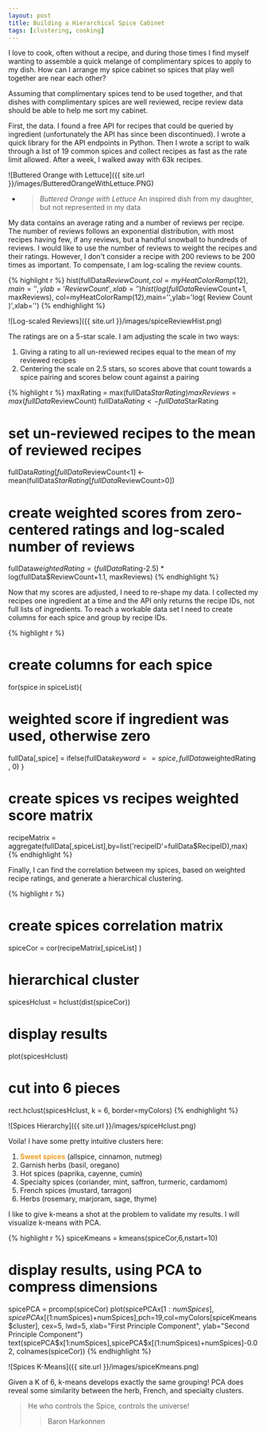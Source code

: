 ```yaml
---
layout: post
title: Building a Hierarchical Spice Cabinet
tags: [clustering, cooking]
---
```


I love to cook, often without a recipe, and during those times I find myself wanting to assemble a quick melange of complimentary spices to apply to my dish. How can I arrange my spice cabinet so spices that play well together are near each other?

Assuming that complimentary spices tend to be used together, and that dishes with complimentary spices are well reviewed, recipe review data should be able to help me sort my cabinet.

<!--more-->

First, the data. I found a free API for recipes that could be queried by ingredient (unfortunately the API has since been discontinued). I wrote a quick library for the API endpoints in Python. Then I wrote a script to walk through a list of 19 common spices and collect recipes as fast as the rate limit allowed. After a week, I walked away with 63k recipes.

![Buttered Orange with Lettuce]({{ site.url }}/images/ButteredOrangeWithLettuce.PNG)

* > *Buttered Orange with Lettuce*
  > An inspired dish from my daughter, but not represented in my data

My data contains an average rating and a number of reviews per recipe. The number of reviews follows an exponential distribution, with most recipes having few, if any reviews, but a handful snowball to hundreds of reviews. I would like to use the number of reviews to weight the recipes and their ratings. However, I don't consider a recipe with 200 reviews to be 200 times as important. To compensate, I am log-scaling the review counts.

{% highlight r %}
hist(fullData$ReviewCount, col=myHeatColorRamp(12),main='',ylab='Review Count',xlab='')
hist(log(fullData$ReviewCount+1, maxReviews), col=myHeatColorRamp(12),main='',ylab='log( Review Count )',xlab='')
{% endhighlight %}

![Log-scaled Reviews]({{ site.url }}/images/spiceReviewHist.png)

The ratings are on a 5-star scale. I am adjusting the scale in two ways:

1. Giving a rating to all un-reviewed recipes equal to the mean of my reviewed recipes
2. Centering the scale on 2.5 stars, so scores above that count towards a spice pairing and scores below count against a pairing

{% highlight r %}
maxRating = max(fullData$StarRating)
maxReviews = max(fullData$ReviewCount)
fullData$Rating <- fullData$StarRating
# set un-reviewed recipes to the mean of reviewed recipes
fullData$Rating[fullData$ReviewCount<1] <- mean(fullData$StarRating[fullData$ReviewCount>0])
# create weighted scores from zero-centered ratings and log-scaled number of reviews
fullData$weightedRating = (fullData$Rating-2.5) * log(fullData$ReviewCount+1.1, maxReviews)
{% endhighlight %}

Now that my scores are adjusted, I need to re-shape my data. I collected my recipes one ingredient at a time and the API only returns the recipe IDs, not full lists of ingredients. To reach a workable data set I need to create columns for each spice and group by recipe IDs.

{% highlight r %}
# create columns for each spice
for(spice in spiceList){
  # weighted score if ingredient was used, otherwise zero
  fullData[,spice] = ifelse(fullData$keyword == spice, fullData$weightedRating , 0)
}

# create spices vs recipes weighted score matrix
recipeMatrix = aggregate(fullData[,spiceList],by=list('recipeID'=fullData$RecipeID),max)
{% endhighlight %}

Finally, I can find the correlation between my spices, based on weighted recipe ratings, and generate a hierarchical clustering.

{% highlight r %}
# create spices correlation matrix
spiceCor = cor(recipeMatrix[,spiceList] )

# hierarchical cluster
spicesHclust = hclust(dist(spiceCor))

# display results
plot(spicesHclust)
# cut into 6 pieces
rect.hclust(spicesHclust, k = 6, border=myColors)
{% endhighlight %}

![Spices Hierarchy]({{ site.url }}/images/spiceHclust.png)

Voila! I have some pretty intuitive clusters here:

1. <b style="color:#ED9E21">Sweet spices</b> (allspice, cinnamon, nutmeg)
2. Garnish herbs (basil, oregano)
3. Hot spices (paprika, cayenne, cumin)
4. Specialty spices (coriander, mint, saffron, turmeric, cardamom)
5. French spices (mustard, tarragon)
6. Herbs (rosemary, marjoram, sage, thyme)

I like to give k-means a shot at the problem to validate my results. I will visualize k-means with PCA.

{% highlight r %}
spiceKmeans = kmeans(spiceCor,6,nstart=10)
# display results, using PCA to compress dimensions
spicePCA = prcomp(spiceCor)
plot(spicePCA$x[1:numSpices],spicePCA$x[(1:numSpices)+numSpices],pch=19,col=myColors[spiceKmeans$cluster], cex=5, lwd=5, xlab="First Principle Component", ylab="Second Principle Component")
text(spicePCA$x[1:numSpices],spicePCA$x[(1:numSpices)+numSpices]-0.02, colnames(spiceCor))
{% endhighlight %}

![Spices K-Means]({{ site.url }}/images/spiceKmeans.png)

Given a K of 6, k-means develops exactly the same grouping! PCA does reveal some similarity between the herb, French, and specialty clusters.

> He who controls the Spice, controls the universe!
> > Baron Harkonnen